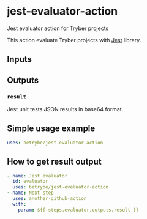 # jest-evaluator-action
Jest evaluator action for Tryber projects

This action evaluate Tryber projects with [Jest](https://jestjs.io/) library.

## Inputs

## Outputs

### `result`

Jest unit tests JSON results in base64 format.

## Simple usage example
```yml
uses: betrybe/jest-evaluator-action
```

## How to get result output
```yml
- name: Jest evaluator
  id: evaluator
  uses: betrybe/jest-evaluator-action
- name: Next step
  uses: another-github-action
  with:
    param: ${{ steps.evaluator.outputs.result }}
```
